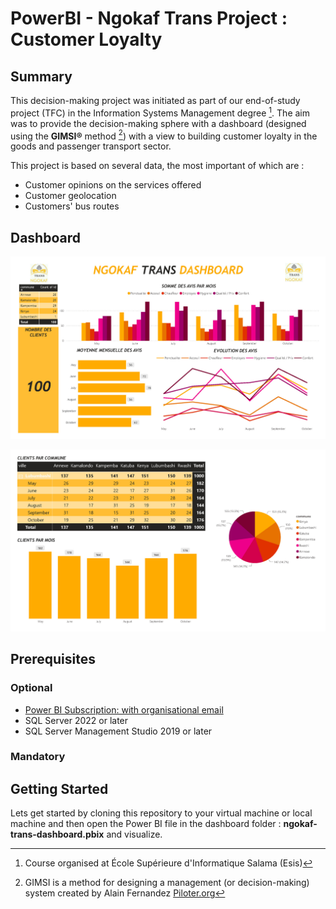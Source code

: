 # PowerBI - Ngokaf Trans Project : Customer Loyalty

## Summary

This decision-making project was initiated as part of our end-of-study project (TFC) in the Information Systems Management degree [^1]. The aim was to provide the decision-making sphere with a dashboard (designed using the **GIMSI®** method [^2]) with a view to building customer loyalty in the goods and passenger transport sector.

This project is based on several data, the most important of which are :

- Customer opinions on the services offered
- Customer geolocation
- Customers' bus routes

## Dashboard

![First page: service review scores by time and geolocation](/preview/dashboard-page-01.jpg)

![Second page: customer frequencies by geolocation](/preview/dashboard-page-02.jpg)

## Prerequisites

### Optional

* [Power BI Subscription: with organisational email](https://powerbi.microsoft.com/en-us/get-started/)
* SQL Server 2022 or later
* SQL Server Management Studio 2019 or later

### Mandatory

## Getting Started

Lets get started by cloning this repository to your virtual machine or local machine and then open the Power BI file in the dashboard folder : **ngokaf-trans-dashboard.pbix** and visualize.

[^1]: Course organised at École Supérieure d'Informatique Salama (Esis)
[^2]: GIMSI is a method for designing a management (or decision-making) system created by Alain Fernandez [Piloter.org](http://www.piloter.org)
